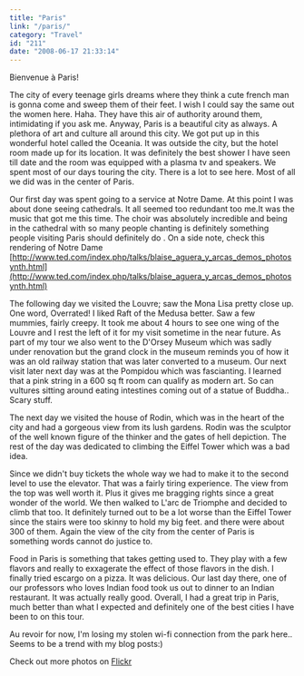 ```yaml
---
title: "Paris"
link: "/paris/"
category: "Travel"
id: "211"
date: "2008-06-17 21:33:14"
---
```


Bienvenue à Paris!

The city of every teenage girls dreams where they think a cute french man is gonna come and sweep them of their feet. I
wish I could say the same out the women here. Haha. They have this air of authority around them, intimidating if you ask
me. Anyway, Paris is a beautiful city as always. A plethora of art and culture all around this city. We got put up in
this wonderful hotel called the Oceania. It was outside the city, but the hotel room made up for its location. It was
definitely the best shower I have seen till date and the room was equipped with a plasma tv and speakers. We spent most
of our days touring the city. There is a lot to see here. Most of all we did was in the center of Paris.

Our first day was spent going to a service at Notre Dame. At this point I was about done seeing cathedrals. It all
seemed too redundant too me.It was the music that got me this time. The choir was absolutely incredible and being in the
cathedral with so many people chanting is definitely something people visiting Paris should definitely do . On a side
note, check this rendering of Notre Dame
[http://www.ted.com/index.php/talks/blaise_aguera_y_arcas_demos_photosynth.html](http://www.ted.com/index.php/talks/blaise_aguera_y_arcas_demos_photosynth.html)

<!--more-->

The following day we visited the Louvre; saw the Mona Lisa pretty close up. One word, Overrated! I liked Raft of the
Medusa better. Saw a few mummies, fairly creepy. It took me about 4 hours to see one wing of the Louvre and I rest the
left of it for my visit sometime in the near future. As part of my tour we also went to the D'Orsey Museum which was
sadly under renovation but the grand clock in the museum reminds you of how it was an old railway station that was later
converted to a museum. Our next visit later next day was at the Pompidou which was fascianting. I learned that a pink
string in a 600 sq ft room can qualify as modern art. So can vultures sitting around eating intestines coming out of a
statue of Buddha.. Scary stuff.

The next day we visited the house of Rodin, which was in the heart of the city and had a gorgeous view from its lush
gardens. Rodin was the sculptor of the well known figure of the thinker and the gates of hell depiction. The rest of the
day was dedicated to climbing the Eiffel Tower which was a bad idea.

Since we didn't buy tickets the whole way we had to make it to the second level to use the elevator. That was a fairly
tiring experience. The view from the top was well worth it. Plus it gives me bragging rights since a great wonder of the
world. We then walked to L'arc de Triomphe and decided to climb that too. It definitely turned out to be a lot worse
than the Eiffel Tower since the stairs were too skinny to hold my big feet. and there were about 300 of them. Again the
view of the city from the center of Paris is something words cannot do justice to.

Food in Paris is something that takes getting used to. They play with a few flavors and really to exxagerate the effect
of those flavors in the dish. I finally tried escargo on a pizza. It was delicious. Our last day there, one of our
professors who loves Indian food took us out to dinner to an Indian restaurant. It was actually really good. Overall, I
had a great trip in Paris, much better than what I expected and definitely one of the best cities I have been to on this
tour.

Au revoir for now, I'm losing my stolen wi-fi connection from the park here.. Seems to be a trend with my blog posts:)

Check out more photos on [Flickr](http://www.flickr.com/photos/akshayp/sets/72157625406003163/)
